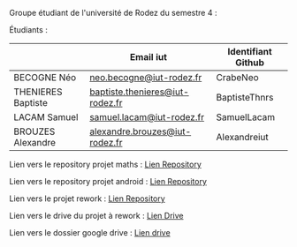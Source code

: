 Groupe étudiant de l'université de Rodez du semestre 4 :

Étudiants :

|             | Email iut     | Identifiant Github | 
|-------------|---------------|---------------|
| BECOGNE Néo | neo.becogne@iut-rodez.fr | CrabeNeo |
| THENIERES Baptiste | baptiste.thenieres@iut-rodez.fr | BaptisteThnrs |
| LACAM Samuel | samuel.lacam@iut-rodez.fr | SamuelLacam |
| BROUZES Alexandre   | alexandre.brouzes@iut-rodez.fr | Alexandreiut  | 

Lien vers le repository projet maths : [Lien Repository](https://github.com/SAE-4-01/SAE-S4-projet-maths)

Lien vers le repository projet android : [Lien Repository](https://github.com/Rodez-IUT/sae-s4-a-2024-2025-sw1-2)

Lien vers le projet rework :  [Lien Repository](https://github.com/STONNEEEE/StatiSalle_SAE-S3_WEB)

Lien vers le drive du projet à rework :  [Lien Drive](https://drive.google.com/drive/folders/1vt5U-agMvmCEU7kloRSSkxKgrbM7QKfS)

Lien vers le dossier google drive : [Lien drive](https://drive.google.com/drive/u/0/folders/0AFmlbOnMpqjHUk9PVA)
